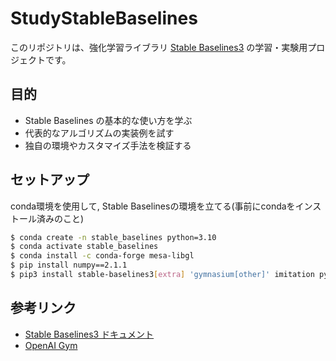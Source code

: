 # StudyStableBaselines

このリポジトリは、強化学習ライブラリ [Stable Baselines3](https://github.com/DLR-RM/stable-baselines3) の学習・実験用プロジェクトです。

## 目的

- Stable Baselines の基本的な使い方を学ぶ
- 代表的なアルゴリズムの実装例を試す
- 独自の環境やカスタマイズ手法を検証する

## セットアップ

conda環境を使用して, Stable Baselinesの環境を立てる(事前にcondaをインストール済みのこと)
```bash
$ conda create -n stable_baselines python=3.10
$ conda activate stable_baselines
$ conda install -c conda-forge mesa-libgl
$ pip install numpy==2.1.1
$ pip3 install stable-baselines3[extra] 'gymnasium[other]' imitation pyglet
```

## 参考リンク

- [Stable Baselines3 ドキュメント](https://stable-baselines3.readthedocs.io/ja/master/)
- [OpenAI Gym](https://www.gymlibrary.dev/)